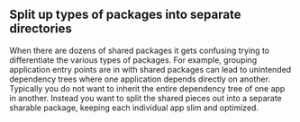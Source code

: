 ## Split up types of packages into separate directories

When there are dozens of shared packages it gets confusing trying to differentiate the various types of packages. For example, grouping application entry points are in with shared packages can lead to unintended dependency trees where one application depends directly on another. Typically you do not want to inherit the entire dependency tree of one app in another. Instead you want to split the shared pieces out into a separate sharable package, keeping each individual app slim and optimized.